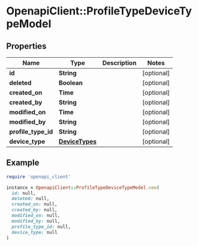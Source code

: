 # OpenapiClient::ProfileTypeDeviceTypeModel

## Properties

| Name | Type | Description | Notes |
| ---- | ---- | ----------- | ----- |
| **id** | **String** |  | [optional] |
| **deleted** | **Boolean** |  | [optional] |
| **created_on** | **Time** |  | [optional] |
| **created_by** | **String** |  | [optional] |
| **modified_on** | **Time** |  | [optional] |
| **modified_by** | **String** |  | [optional] |
| **profile_type_id** | **String** |  | [optional] |
| **device_type** | [**DeviceTypes**](DeviceTypes.md) |  | [optional] |

## Example

```ruby
require 'openapi_client'

instance = OpenapiClient::ProfileTypeDeviceTypeModel.new(
  id: null,
  deleted: null,
  created_on: null,
  created_by: null,
  modified_on: null,
  modified_by: null,
  profile_type_id: null,
  device_type: null
)
```

